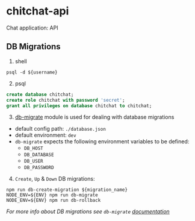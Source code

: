 # chitchat-api
Chat application: API

## DB Migrations

1. shell

  ```
  psql -d ${username}
  ```

2. psql

  ```sql
  create database chitchat;
  create role chitchat with password 'secret';
  grant all privileges on database chitchat to chitchat;
  ```

3. [db-migrate](https://github.com/db-migrate/node-db-migrate) module is used for dealing with database migrations

  - default config path: `./database.json`
  - default environment: `dev`
  - `db-migrate` expects the following environment variables to be defined:
    - `DB_HOST`
    - `DB_DATABASE`
    - `DB_USER`
    - `DB_PASSWORD`

4. `Create`, `Up` & `Down` DB migrations:

  ```
  npm run db-create-migration ${migration_name}
  NODE_ENV=${ENV} npm run db-migrate
  NODE_ENV=${ENV} npm run db-rollback
  ```

*For more info about DB migrations see `db-migrate` [documentation](https://db-migrate.readthedocs.io)*
